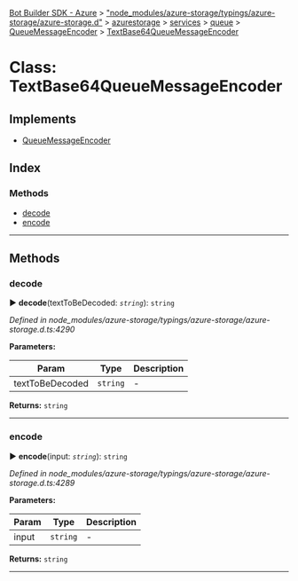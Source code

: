 [Bot Builder SDK - Azure](../README.md) > ["node_modules/azure-storage/typings/azure-storage/azure-storage.d"](../modules/_node_modules_azure_storage_typings_azure_storage_azure_storage_d_.md) > [azurestorage](../modules/_node_modules_azure_storage_typings_azure_storage_azure_storage_d_.azurestorage.md) > [services](../modules/_node_modules_azure_storage_typings_azure_storage_azure_storage_d_.azurestorage.services.md) > [queue](../modules/_node_modules_azure_storage_typings_azure_storage_azure_storage_d_.azurestorage.services.queue.md) > [QueueMessageEncoder](../modules/_node_modules_azure_storage_typings_azure_storage_azure_storage_d_.azurestorage.services.queue.queuemessageencoder.md) > [TextBase64QueueMessageEncoder](../classes/_node_modules_azure_storage_typings_azure_storage_azure_storage_d_.azurestorage.services.queue.queuemessageencoder.textbase64queuemessageencoder.md)



# Class: TextBase64QueueMessageEncoder

## Implements

* [QueueMessageEncoder](../modules/_node_modules_azure_storage_typings_azure_storage_azure_storage_d_.azurestorage.services.queue.queuemessageencoder.md)

## Index

### Methods

* [decode](_node_modules_azure_storage_typings_azure_storage_azure_storage_d_.azurestorage.services.queue.queuemessageencoder.textbase64queuemessageencoder.md#decode)
* [encode](_node_modules_azure_storage_typings_azure_storage_azure_storage_d_.azurestorage.services.queue.queuemessageencoder.textbase64queuemessageencoder.md#encode)



---
## Methods
<a id="decode"></a>

###  decode

► **decode**(textToBeDecoded: *`string`*): `string`



*Defined in node_modules/azure-storage/typings/azure-storage/azure-storage.d.ts:4290*



**Parameters:**

| Param | Type | Description |
| ------ | ------ | ------ |
| textToBeDecoded | `string`   |  - |





**Returns:** `string`





___

<a id="encode"></a>

###  encode

► **encode**(input: *`string`*): `string`



*Defined in node_modules/azure-storage/typings/azure-storage/azure-storage.d.ts:4289*



**Parameters:**

| Param | Type | Description |
| ------ | ------ | ------ |
| input | `string`   |  - |





**Returns:** `string`





___


